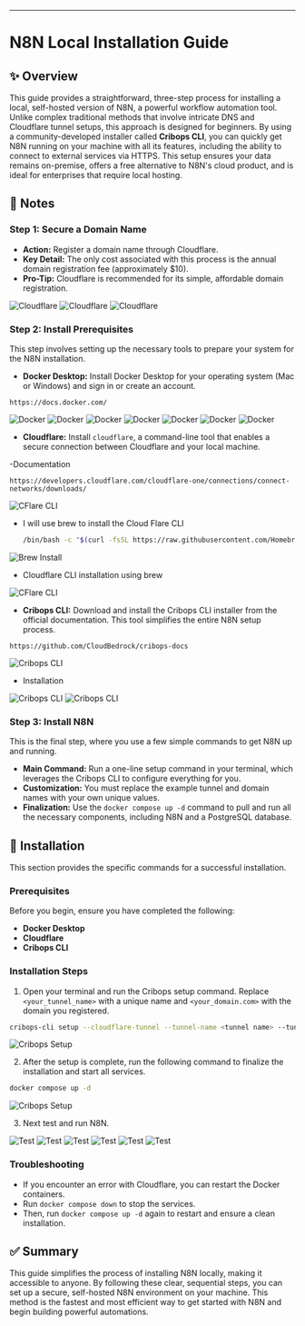 ---

# N8N Local Installation Guide

## ✨ Overview

This guide provides a straightforward, three-step process for installing a local, self-hosted version of N8N, a powerful workflow automation tool. Unlike complex traditional methods that involve intricate DNS and Cloudflare tunnel setups, this approach is designed for beginners. By using a community-developed installer called **Cribops CLI**, you can quickly get N8N running on your machine with all its features, including the ability to connect to external services via HTTPS. This setup ensures your data remains on-premise, offers a free alternative to N8N's cloud product, and is ideal for enterprises that require local hosting.

## 📝 Notes

### Step 1: Secure a Domain Name

- **Action:** Register a domain name through Cloudflare.
- **Key Detail:** The only cost associated with this process is the annual domain registration fee (approximately $10).
- **Pro-Tip:** Cloudflare is recommended for its simple, affordable domain registration.

![Cloudflare](Images/cloudflare-1.png)
![Cloudflare](Images/cloudflare-2.png)
![Cloudflare](Images/cloudflare-3.png)

### Step 2: Install Prerequisites

This step involves setting up the necessary tools to prepare your system for the N8N installation.

- **Docker Desktop:** Install Docker Desktop for your operating system (Mac or Windows) and sign in or create an account.

```
https://docs.docker.com/
```

![Docker](Images/docker-1.png)
![Docker](Images/docker-2.png)
![Docker](Images/docker-3.png)
![Docker](Images/docker-4.png)
![Docker](Images/docker-5.png)
![Docker](Images/docker-6.png)
![Docker](Images/docker-7.png)

- **Cloudflare:** Install `cloudflare`, a command-line tool that enables a secure connection between Cloudflare and your local machine.

-Documentation

```
https://developers.cloudflare.com/cloudflare-one/connections/connect-networks/downloads/
```

![CFlare CLI](Images/cflare-cli-1.png)

- I will use brew to install the Cloud Flare CLI

  ```bash
  /bin/bash -c "$(curl -fsSL https://raw.githubusercontent.com/Homebrew/install/HEAD/install.sh)"
  ```

![Brew Install](Images/brew-install-1.png)

- Cloudflare CLI installation using brew

![CFlare CLI](Images/cflare-cli-2.png)

- **Cribops CLI:** Download and install the Cribops CLI installer from the official documentation. This tool simplifies the entire N8N setup process.

```
https://github.com/CloudBedrock/cribops-docs
```

![Cribops CLI](Images/cribops-1.png)

- Installation

![Cribops CLI](Images/cribops-2.png)
![Cribops CLI](Images/cribops-3.png)

### Step 3: Install N8N

This is the final step, where you use a few simple commands to get N8N up and running.

- **Main Command:** Run a one-line setup command in your terminal, which leverages the Cribops CLI to configure everything for you.
- **Customization:** You must replace the example tunnel and domain names with your own unique values.
- **Finalization:** Use the `docker compose up -d` command to pull and run all the necessary components, including N8N and a PostgreSQL database.

## 🚀 Installation

This section provides the specific commands for a successful installation.

### Prerequisites

Before you begin, ensure you have completed the following:

- **Docker Desktop**
- **Cloudflare**
- **Cribops CLI**

### Installation Steps

1.  Open your terminal and run the Cribops setup command. Replace `<your_tunnel_name>` with a unique name and `<your_domain.com>` with the domain you registered.

```bash
cribops-cli setup --cloudflare-tunnel --tunnel-name <tunnel name> --tunnel-hostname <Your domain name>
```

![Cribops Setup](Images/cribops-setup1.png)

2.  After the setup is complete, run the following command to finalize the installation and start all services.

```bash
docker compose up -d
```

![Cribops Setup](Images/cribops-setup2.png)

3. Next test and run N8N.

![Test](Images/test-1.png)
![Test](Images/test-2.png)
![Test](Images/test-3.png)
![Test](Images/test-4.png)
![Test](Images/test-5.png)
![Test](Images/test-6.png)

### Troubleshooting

- If you encounter an error with Cloudflare, you can restart the Docker containers.
- Run `docker compose down` to stop the services.
- Then, run `docker compose up -d` again to restart and ensure a clean installation.

## ✅ Summary

This guide simplifies the process of installing N8N locally, making it accessible to anyone. By following these clear, sequential steps, you can set up a secure, self-hosted N8N environment on your machine. This method is the fastest and most efficient way to get started with N8N and begin building powerful automations.
